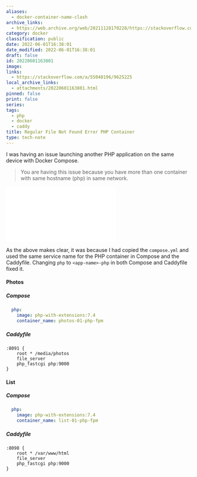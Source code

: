 ```yaml
---
aliases:
  - docker-container-name-clash
archive_links:
  - https://web.archive.org/web/20211128170228/https://stackoverflow.com/questions/55031169/docker-php-fpm-nginx-sometimes-files-not-found-on-php-file/55040196
category: docker
classification: public
date: 2022-06-01T16:38:01
date_modified: 2022-06-01T16:38:01
draft: false
id: 20220601163801
image: 
links:
  - https://stackoverflow.com/a/55040196/9625225
local_archive_links:
  - attachments/20220601163801.html
pinned: false
print: false
series: 
tags:
  - php
  - docker
  - caddy
title: Regular File Not Found Error PHP Container
type: tech-note
---
```


I was having an issue launching another PHP application on the same device with Docker Compose. 

> You are having this issue because you have more than one container with same hostname (php) in same network.

![](attachments/20220601163801.html)

As the above makes clear, it was because I had copied the `compose.yml` and used the same service name for the PHP container in Compose and the Caddyfile. Changing `php` to `<app-name>-php` in both Compose and Caddyfile fixed it.

#### Photos

##### Compose

```yaml
  php:
    image: php-with-extensions:7.4
    container_name: photos-01-php-fpm
```

##### Caddyfile

```
:8091 {
    root * /media/photos
    file_server
    php_fastcgi php:9000
}
```

#### List

##### Compose

```yaml
  php:
    image: php-with-extensions:7.4
    container_name: list-01-php-fpm
```

##### Caddyfile

```
:8098 {
    root * /var/www/html
    file_server
    php_fastcgi php:9000
}
```

